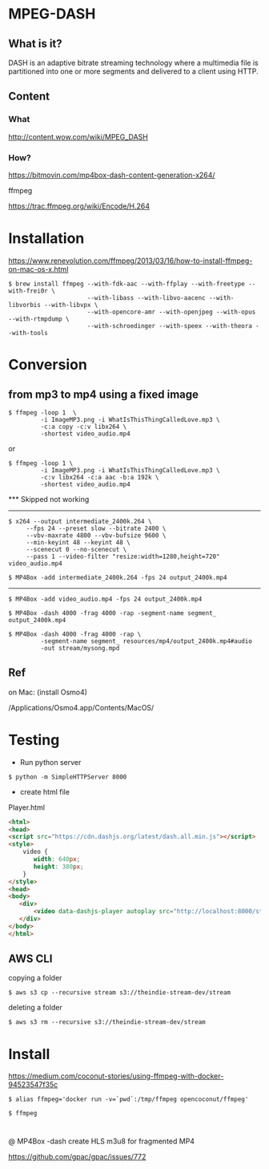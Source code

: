 # MPEG-DASH

## What is it?

DASH is an adaptive bitrate streaming technology where a multimedia file is partitioned into one or more segments and delivered to a client using HTTP.

## Content

### What

http://content.wow.com/wiki/MPEG_DASH

### How?



https://bitmovin.com/mp4box-dash-content-generation-x264/

ffmpeg

https://trac.ffmpeg.org/wiki/Encode/H.264

# Installation

https://www.renevolution.com/ffmpeg/2013/03/16/how-to-install-ffmpeg-on-mac-os-x.html
```
$ brew install ffmpeg --with-fdk-aac --with-ffplay --with-freetype --with-frei0r \
                      --with-libass --with-libvo-aacenc --with-libvorbis --with-libvpx \
                      --with-opencore-amr --with-openjpeg --with-opus --with-rtmpdump \
                      --with-schroedinger --with-speex --with-theora --with-tools
```

# Conversion

## from mp3 to mp4 using a fixed image
```
$ ffmpeg -loop 1  \
         -i ImageMP3.png -i WhatIsThisThingCalledLove.mp3 \
         -c:a copy -c:v libx264 \
         -shortest video_audio.mp4
```
or

```
$ ffmpeg -loop 1 \
         -i ImageMP3.png -i WhatIsThisThingCalledLove.mp3 \
         -c:v libx264 -c:a aac -b:a 192k \
         -shortest video_audio.mp4
```

*** Skipped not working

-------

```
$ x264 --output intermediate_2400k.264 \
     --fps 24 --preset slow --bitrate 2400 \
     --vbv-maxrate 4800 --vbv-bufsize 9600 \
     --min-keyint 48 --keyint 48 \
     --scenecut 0 --no-scenecut \
     --pass 1 --video-filter "resize:width=1280,height=720" video_audio.mp4
```

```
$ MP4Box -add intermediate_2400k.264 -fps 24 output_2400k.mp4
```

-------

```
$ MP4Box -add video_audio.mp4 -fps 24 output_2400k.mp4
```


```
$ MP4Box -dash 4000 -frag 4000 -rap -segment-name segment_ output_2400k.mp4
```

```
$ MP4Box -dash 4000 -frag 4000 -rap \
         -segment-name segment_ resources/mp4/output_2400k.mp4#audio 
         -out stream/mysong.mpd
```
## Ref

on Mac: (install Osmo4)

/Applications/Osmo4.app/Contents/MacOS/

# Testing

* Run python server

```
$ python -m SimpleHTTPServer 8000
```

* create html file

Player.html
```html
<html>
<head>
<script src="https://cdn.dashjs.org/latest/dash.all.min.js"></script>
<style>
    video {
       width: 640px;
       height: 380px;
    }
</style>
<head>
<body>
   <div>
       <video data-dashjs-player autoplay src="http://localhost:8000/stream/WhatIsThisThingCalledLove.mpd" controls></video>
   </div>
</body>
</html>
```

## AWS CLI

copying a folder

```
$ aws s3 cp --recursive stream s3://theindie-stream-dev/stream
```

deleting a folder

```
$ aws s3 rm --recursive s3://theindie-stream-dev/stream
```


# Install

https://medium.com/coconut-stories/using-ffmpeg-with-docker-94523547f35c

```
$ alias ffmpeg='docker run -v=`pwd`:/tmp/ffmpeg opencoconut/ffmpeg'
```

```
$ ffmpeg 
```
#

@ MP4Box -dash create HLS m3u8 for fragmented MP4 

https://github.com/gpac/gpac/issues/772
